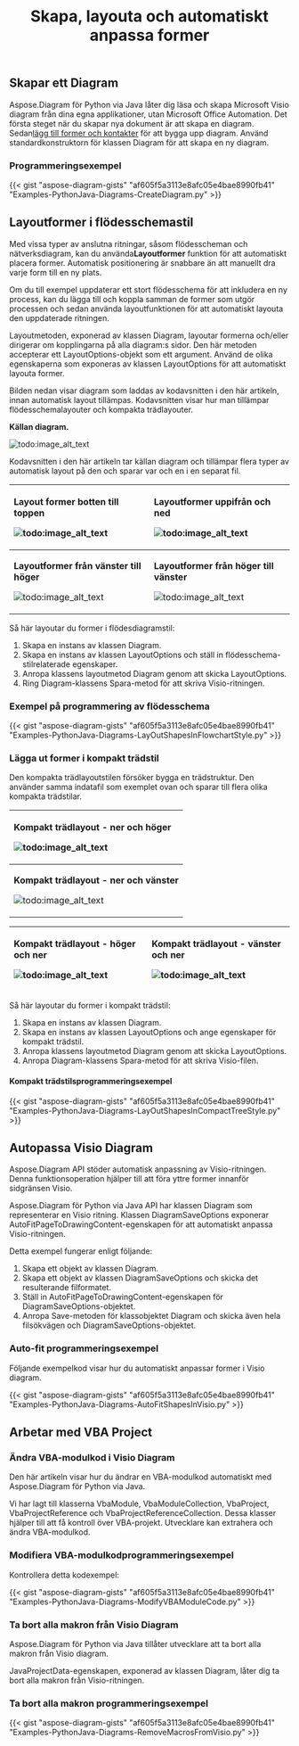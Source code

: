 ﻿---
title: Skapa, layouta och automatiskt anpassa former
type: docs
weight: 10
url: /sv/python-java/create-layout-and-auto-fit-shapes/
---
## **Skapar ett Diagram**
 Aspose.Diagram för Python via Java låter dig läsa och skapa Microsoft Visio diagram från dina egna applikationer, utan Microsoft Office Automation. Det första steget när du skapar nya dokument är att skapa en diagram. Sedan[lägg till former och kontakter](/diagram/sv/python-java/add-and-connect-visio-shapes/) för att bygga upp diagram. Använd standardkonstruktorn för klassen Diagram för att skapa en ny diagram.
### **Programmeringsexempel**
{{< gist "aspose-diagram-gists" "af605f5a3113e8afc05e4bae8990fb41" "Examples-PythonJava-Diagrams-CreateDiagram.py" >}}
## **Layoutformer i flödesschemastil**
 Med vissa typer av anslutna ritningar, såsom flödesscheman och nätverksdiagram, kan du använda**Layoutformer** funktion för att automatiskt placera former. Automatisk positionering är snabbare än att manuellt dra varje form till en ny plats.

Om du till exempel uppdaterar ett stort flödesschema för att inkludera en ny process, kan du lägga till och koppla samman de former som utgör processen och sedan använda layoutfunktionen för att automatiskt layouta den uppdaterade ritningen.

Layoutmetoden, exponerad av klassen Diagram, layoutar formerna och/eller dirigerar om kopplingarna på alla diagram:s sidor. Den här metoden accepterar ett LayoutOptions-objekt som ett argument. Använd de olika egenskaperna som exponeras av klassen LayoutOptions för att automatiskt layouta former.

Bilden nedan visar diagram som laddas av kodavsnitten i den här artikeln, innan automatisk layout tillämpas. Kodavsnitten visar hur man tillämpar flödesschemalayouter och kompakta trädlayouter.

**Källan diagram.** 

![todo:image_alt_text](create-layout-and-auto-fit-shapes_1.png)

Kodavsnitten i den här artikeln tar källan diagram och tillämpar flera typer av automatisk layout på den och sparar var och en i en separat fil.

|<p>**Layout former botten till toppen** </p><p>![todo:image_alt_text](create-layout-and-auto-fit-shapes_2.png)</p>|<p>**Layoutformer uppifrån och ned** </p><p>![todo:image_alt_text](create-layout-and-auto-fit-shapes_3.png)</p>|
|:- |:- |
|<p>**Layoutformer från vänster till höger** </p><p>![todo:image_alt_text](create-layout-and-auto-fit-shapes_4.png)</p>|<p>**Layoutformer från höger till vänster** </p><p>![todo:image_alt_text](create-layout-and-auto-fit-shapes_5.png)</p>|
Så här layoutar du former i flödesdiagramstil:

1. Skapa en instans av klassen Diagram.
1. Skapa en instans av klassen LayoutOptions och ställ in flödesschema-stilrelaterade egenskaper.
1. Anropa klassens layoutmetod Diagram genom att skicka LayoutOptions.
1. Ring Diagram-klassens Spara-metod för att skriva Visio-ritningen.
### **Exempel på programmering av flödesschema**
{{< gist "aspose-diagram-gists" "af605f5a3113e8afc05e4bae8990fb41" "Examples-PythonJava-Diagrams-LayOutShapesInFlowchartStyle.py" >}}
### **Lägga ut former i kompakt trädstil**
Den kompakta trädlayoutstilen försöker bygga en trädstruktur. Den använder samma indatafil som exemplet ovan och sparar till flera olika kompakta trädstilar.

|<p>**Kompakt trädlayout - ner och höger** </p><p>![todo:image_alt_text](create-layout-and-auto-fit-shapes_6.png)</p>|
|:- |
|<p>**Kompakt trädlayout - ner och vänster** </p><p>![todo:image_alt_text](create-layout-and-auto-fit-shapes_7.png)</p>|


|<p>**Kompakt trädlayout - höger och ner** </p><p>![todo:image_alt_text](create-layout-and-auto-fit-shapes_8.png)</p>|<p>**Kompakt trädlayout - vänster och ner** </p><p>![todo:image_alt_text](create-layout-and-auto-fit-shapes_9.png)</p>|
|:- |:- |
Så här layoutar du former i kompakt trädstil:

1. Skapa en instans av klassen Diagram.
1. Skapa en instans av klassen LayoutOptions och ange egenskaper för kompakt trädstil.
1. Anropa klassens layoutmetod Diagram genom att skicka LayoutOptions.
1. Anropa Diagram-klassens Spara-metod för att skriva Visio-filen.
#### **Kompakt trädstilsprogrammeringsexempel**
{{< gist "aspose-diagram-gists" "af605f5a3113e8afc05e4bae8990fb41" "Examples-PythonJava-Diagrams-LayOutShapesInCompactTreeStyle.py" >}}
## **Autopassa Visio Diagram**
Aspose.Diagram API stöder automatisk anpassning av Visio-ritningen. Denna funktionsoperation hjälper till att föra yttre former innanför sidgränsen Visio.

Aspose.Diagram för Python via Java API har klassen Diagram som representerar en Visio ritning. Klassen DiagramSaveOptions exponerar AutoFitPageToDrawingContent-egenskapen för att automatiskt anpassa Visio-ritningen.

Detta exempel fungerar enligt följande:

1. Skapa ett objekt av klassen Diagram.
1. Skapa ett objekt av klassen DiagramSaveOptions och skicka det resulterande filformatet.
1. Ställ in AutoFitPageToDrawingContent-egenskapen för DiagramSaveOptions-objektet.
1. Anropa Save-metoden för klassobjektet Diagram och skicka även hela filsökvägen och DiagramSaveOptions-objektet.
### **Auto-fit programmeringsexempel**
Följande exempelkod visar hur du automatiskt anpassar former i Visio diagram.

{{< gist "aspose-diagram-gists" "af605f5a3113e8afc05e4bae8990fb41" "Examples-PythonJava-Diagrams-AutoFitShapesInVisio.py" >}}
## **Arbetar med VBA Project**
### **Ändra VBA-modulkod i Visio Diagram**
Den här artikeln visar hur du ändrar en VBA-modulkod automatiskt med Aspose.Diagram för Python via Java.

Vi har lagt till klasserna VbaModule, VbaModuleCollection, VbaProject, VbaProjectReference och VbaProjectReferenceCollection. Dessa klasser hjälper till att få kontroll över VBA-projekt. Utvecklare kan extrahera och ändra VBA-modulkod.
### **Modifiera VBA-modulkodprogrammeringsexempel**
Kontrollera detta kodexempel:

{{< gist "aspose-diagram-gists" "af605f5a3113e8afc05e4bae8990fb41" "Examples-PythonJava-Diagrams-ModifyVBAModuleCode.py" >}}
### **Ta bort alla makron från Visio Diagram**
Aspose.Diagram för Python via Java tillåter utvecklare att ta bort alla makron från Visio diagram.

JavaProjectData-egenskapen, exponerad av klassen Diagram, låter dig ta bort alla makron från Visio-ritningen.
### **Ta bort alla makron programmeringsexempel**
{{< gist "aspose-diagram-gists" "af605f5a3113e8afc05e4bae8990fb41" "Examples-PythonJava-Diagrams-RemoveMacrosFromVisio.py" >}}

